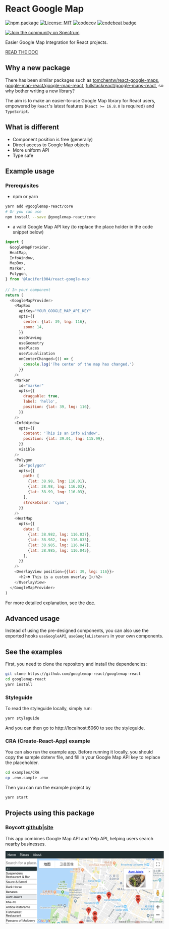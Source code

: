 # React Google Map

[![npm package](https://img.shields.io/npm/v/@googlemap-react/core/latest.svg)](https://www.npmjs.com/package/@googlemap-react/core)
[![License: MIT](https://img.shields.io/badge/License-MIT-yellow.svg)](https://opensource.org/licenses/MIT)
[![codecov](https://codecov.io/gh/googlemap-react/googlemap-react/branch/master/graph/badge.svg)](https://codecov.io/gh/googlemap-react/googlemap-react)
[![codebeat badge](https://codebeat.co/badges/5f2d37fd-0e7b-4335-a043-477506c4418c)](https://codebeat.co/projects/github-com-googlemap-react-googlemap-react-master)

[![Join the community on Spectrum](https://withspectrum.github.io/badge/badge.svg)](https://spectrum.chat/googlemap-react)

Easier Google Map Integration for React projects.

[READ THE DOC](https://doc.googlemap-react.com)

## Why a new package

There has been similar packages such as
[tomchentw/react-google-maps](https://github.com/tomchentw/react-google-maps),
[google-map-react/google-map-react](https://github.com/google-map-react/google-map-react),
[fullstackreact/google-maps-react](https://github.com/fullstackreact/google-maps-react),
so why bother writing a new library?

The aim is to make an easier-to-use Google Map library for React users,
empowered by `React`'s latest features (`React >= 16.8.0` is required) and
`TypeScript`.

## What is different

- Component position is free (generally)
- Direct access to Google Map objects
- More uniform API
- Type safe

## Example usage

### Prerequisites

- npm or yarn

```sh
yarn add @googlemap-react/core
# Or you can use
npm install --save @googlemap-react/core
```

- a valid Google Map API key (to replace the place holder in the code snippet
  below)

```javascript
import {
  GoogleMapProvider,
  HeatMap,
  InfoWindow,
  MapBox,
  Marker,
  Polygon,
} from '@lucifer1004/react-google-map'

// In your component
return (
  <GoogleMapProvider>
    <MapBox
      apiKey="YOUR_GOOGLE_MAP_API_KEY"
      opts={{
        center: {lat: 39, lng: 116},
        zoom: 14,
      }}
      useDrawing
      useGeometry
      usePlaces
      useVisualization
      onCenterChanged={() => {
        console.log('The center of the map has changed.')
      }}
    />
    <Marker
      id="marker"
      opts={{
        draggable: true,
        label: 'hello',
        position: {lat: 39, lng: 116},
      }}
    />
    <InfoWindow
      opts={{
        content: 'This is an info window',
        position: {lat: 39.01, lng: 115.99},
      }}
      visible
    />
    <Polygon
      id="polygon"
      opts={{
        path: [
          {lat: 38.98, lng: 116.01},
          {lat: 38.98, lng: 116.03},
          {lat: 38.99, lng: 116.03},
        ],
        strokeColor: 'cyan',
      }}
    />
    <HeatMap
      opts={{
        data: [
          {lat: 38.982, lng: 116.037},
          {lat: 38.982, lng: 116.035},
          {lat: 38.985, lng: 116.047},
          {lat: 38.985, lng: 116.045},
        ],
      }}
    />
    <OverlayView position={{lat: 39, lng: 116}}>
      <h2>⚑ This is a custom overlay 🙌</h2>
    </OverlayView>
  </GoogleMapProvider>
)
```

For more detailed explanation, see the [doc](https://doc.googlemap-react.com).

## Advanced usage

Instead of using the pre-designed components, you can also use the exported
hooks `useGoogleAPI`, `useGoogleListeners` in your own components.

## See the examples

First, you need to clone the repository and install the dependencies:

```sh
git clone https://github.com/googlemap-react/googlemap-react
cd googlemap-react
yarn install
```

### Styleguide

To read the styleguide locally, simply run:

```sh
yarn styleguide
```

And you can then go to http://localhost:6060 to see the styleguide.

### CRA (Create-React-App) example

You can also run the example app. Before running it locally, you should copy the
sample dotenv file, and fill in your Google Map API key to replace the
placeholder.

```sh
cd examples/CRA
cp .env.sample .env
```

Then you can run the example project by

```sh
yarn start
```

## Projects using this package

### Boycott [github](https://github.com/lucifer1004/boycott)|[site](https://boycott.gabriel-wu.com)

This app combines Google Map API and Yelp API, helping users search nearby
businesses.

![Screenshot](./images/boycott.png)
